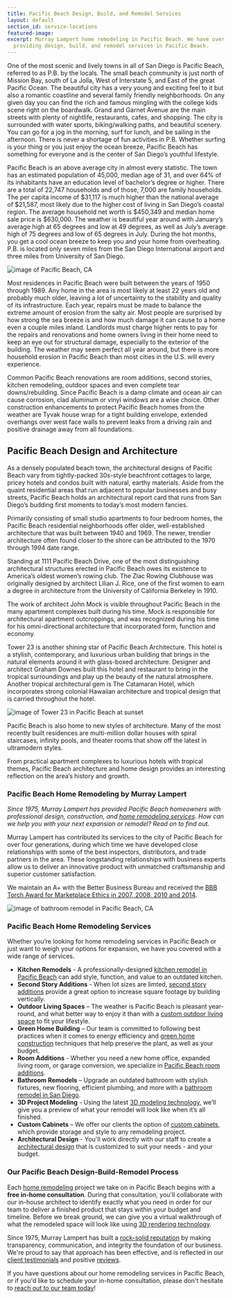 ```yaml
---
title: Pacific Beach Design, Build, and Remodel Services
layout: default
section_id: service-locations
featured-image: 
excerpt: Murray Lampert home remodeling in Pacific Beach. We have over 40 years experience
  providing design, build, and remodel services in Pacific Beach.
---
```


One of the most scenic and lively towns in all of San Diego is Pacific Beach, referred to as P.B. by the locals. The small beach community is just north of Mission Bay, south of La Jolla, West of Interstate 5, and East of the great Pacific Ocean. The beautiful city has a very young and exciting feel to it but also a romantic coastline and several family friendly neighborhoods. On any given day you can find the rich and famous mingling with the college kids scene right on the boardwalk. Grand and Garnet Avenue are the main streets with plenty of nightlife, restaurants, cafes, and shopping. The city is surrounded with water sports, biking/walking paths, and beautiful scenery. You can go for a jog in the morning, surf for lunch, and be sailing in the afternoon. There is never a shortage of fun activities in P.B. Whether surfing is your thing or you just enjoy the ocean breeze, Pacific Beach has something for everyone and is the center of San Diego’s youthful lifestyle.

Pacific Beach is an above average city in almost every statistic. The town has an estimated population of 45,000, median age of 31, and over 64% of its inhabitants have an education level of bachelor’s degree or higher. There are a total of 22,747 households and of those, 7,000 are family households. The per capita income of $31,117 is much higher than the national average of $21,587, most likely due to the higher cost of living in San Diego’s coastal region. The average household net worth is $450,349 and median home sale price is $630,000. The weather is beautiful year around with January’s average high at 65 degrees and low at 49 degrees, as well as July’s average high of 75 degrees and low of 65 degrees in July. During the hot months, you get a cool ocean breeze to keep you and your home from overheating. P.B. is located only seven miles from the San Diego International airport and three miles from University of San Diego.

![image of Pacific Beach, CA](https://www.californiabeaches.com/wp-content/uploads/2014/09/bigs-Pacific-Beach-Aerial-View-with-Pier-PB-San-Diego-CA-E1-Large-e1509516135898-1000x592.jpg "Aerial View of Pacific Beach from the Pier")

Most residences in Pacific Beach were built between the years of 1950 through 1989. Any home in the area is most likely at least 22 years old and probably much older, leaving a lot of uncertainty to the stability and quality of its infrastructure. Each year, repairs must be made to balance the extreme amount of erosion from the salty air. Most people are surprised by how strong the sea breeze is and how much damage it can cause to a home even a couple miles inland. Landlords must charge higher rents to pay for the repairs and renovations and home owners living in their home need to keep an eye out for structural damage, especially to the exterior of the building. The weather may seem perfect all year around, but there is more household erosion in Pacific Beach than most cities in the U.S. will every experience.

Common Pacific Beach renovations are room additions, second stories, kitchen remodeling, outdoor spaces and even complete tear downs/rebuilding.  Since Pacific Beach is a damp climate and ocean air can cause corrosion, clad aluminum or vinyl windows are a wise choice.  Other construction enhancements to protect Pacific Beach homes from the weather are Tyvak house wrap for a tight building envelope, extended overhangs over west face walls to prevent leaks from a driving rain and positive drainage away from all foundations.

## Pacific Beach Design and Architecture

As a densely populated beach town, the architectural designs of Pacific Beach vary from tightly-packed 30s-style beachfront cottages to large, pricey hotels and condos built with natural, earthy materials.  Aside from the quaint residential areas that run adjacent to popular businesses and busy streets, Pacific Beach holds an architectural report card that runs from San Diego’s budding first moments to today’s most modern fancies.

Primarily consisting of small studio apartments to four bedroom homes, the Pacific Beach residential neighborhoods offer older, well-established architecture that was built between 1940 and 1969. The newer, trendier architecture often found closer to the shore can be attributed to the 1970 through 1994 date range.

Standing at 1111 Pacific Beach Drive, one of the most distinguishing architectural structures erected in Pacific Beach owes its existence to America’s oldest women’s rowing club. The Zlac Rowing Clubhouse was originally designed by architect Lilian J. Rice, one of the first women to earn a degree in architecture from the University of California Berkeley in 1910.

The work of architect John Mock is visible throughout Pacific Beach in the many apartment complexes built during his time. Mock is responsible for architectural apartment outcroppings, and was recognized during his time for his omni-directional architecture that incorporated form, function and economy.

Tower 23 is another shining star of Pacific Beach Architecture. This hotel is a stylish, contemporary, and luxurious urban building that brings in the natural elements around it with glass-boxed architecture. Designer and architect Graham Downes built this hotel and restaurant to bring in the tropical surroundings and play up the beauty of the natural atmosphere. Another tropical architectural gem is The Catamaran Hotel, which incorporates strong colonial Hawaiian architecture and tropical design that is carried throughout the hotel.

![image of Tower 23 in Pacific Beach at sunset](http://cdn.absolutevisit.com/blog/photo-of-the-day/100075/Tower-Deck-Sunset-at-Tower-23-Pacific-Beach-California-USA.jpg "Tower 23 Hotel in Paciic Beach")

Pacific Beach is also home to new styles of architecture. Many of the most recently built residences are multi-million dollar houses with spiral staircases, infinity pools, and theater rooms that show off the latest in ultramodern styles.

From practical apartment complexes to luxurious hotels with tropical themes, Pacific Beach architecture and home design provides an interesting reflection on the area’s history and growth.

### Pacific Beach Home Remodeling by Murray Lampert

_Since 1975, Murray Lampert has provided Pacific Beach homeowners with professional design, construction, and [home remodeling services](/san-diego-home-remodel-services). How can we help you with your next expansion or remodel? Read on to find out._

Murray Lampert has contributed its services to the city of Pacific Beach for over four generations, during which time we have developed close relationships with some of the best inspectors, distributors, and trade partners in the area. These longstanding relationships with business experts allow us to deliver an innovative product with unmatched craftsmanship and superior customer satisfaction.

We maintain an A+ with the Better Business Bureau and received the [BBB Torch Award for Marketplace Ethics in 2007, 2008, 2010 and 2014](/another-better-business-bureau-torch-award).

![image of bathroom remodel in Pacific Beach, CA](/uploads/smith-santos-bathroom.png "Pacific Beach Bathroom Remodeling")

### Pacific Beach Home Remodeling Services

Whether you’re looking for home remodeling services in Pacific Beach or just want to weigh your options for expansion, we have you covered with a wide range of services.

- **Kitchen Remodels** - A professionally-designed [kitchen remodel in Pacific Beach](/kitchen-remodeling-pacific-beach) can add style, function, and value to an outdated kitchen.
- **Second Story Additions** - When lot sizes are limted, [second story additions](/san-diego-second-story-addition) provide a great option to increase square footage by building vertically.
- **Outdoor Living Spaces** – The weather is Pacific Beach is pleasant year-round, and what better way to enjoy it than with a [custom outdoor living space](/san-diego-outdoor-living-space-design/) to fit your lifestyle.
- **Green Home Building** – Our team is committed to following best practices when it comes to energy efficiency and [green home construction](/san-diego-green-home-construction) techniques that help preserve the plant, as well as your budget.
- **Room Additions** - Whether you need a new home office, expanded living room, or garage conversion, we specialize in [Pacific Beach room additions](/room-additions-pacific-beach).
- **Bathroom Remodels** – Upgrade an outdated bathroom with stylish fixtures, new flooring, efficient plumbing, and more with a [bathroom remodel in San Diego](/san-diego-bathroom-remodeling-services).
- **3D Project Modeling** - Using the latest [3D modeling technology](/3d-architectural-rendering-services), we’ll give you a preview of what your remodel will look like when it’s all finished.
- **Custom Cabinets** – We offer our clients the option of [custom cabinets](/san-diego-custom-cabinet-construction-services), which provide storage and style to any remodeling project.
- **Architectural Design** - You'll work directly with our staff to create a [architectural design](/san-diego-architectural-design-services) that is customized to suit your needs - and your budget.

### Our Pacific Beach Design-Build-Remodel Process

Each [home remodeling](/san-diego-home-remodel-services) project we take on in Pacific Beach begins with a **free in-home consultation**. During that consultation, you'll collaborate with our in-house architect to identify exactly what you need in order for our team to deliver a finished product that stays within your budget and timeline. Before we break ground, we can give you a virtual walkthrough of what the remodeled space will look like using [3D rendering technology](/3d-architectural-rendering-services).

Since 1975, Murray Lampert has built a [rock-solid reputation](https://www.youtube.com/watch?v=oRPb3--nimI) by making transparency, communication, and integrity the foundation of our business. We're proud to say that approach has been effective, and is reflected in our [client testimonials](/testimonials) and positive [reviews](/reviews).

If you have questions about our home remodeling services in Pacific Beach, or if you'd like to schedule your in-home consultation, please don't hesitate to [reach out to our team today](#quick-contact)!

